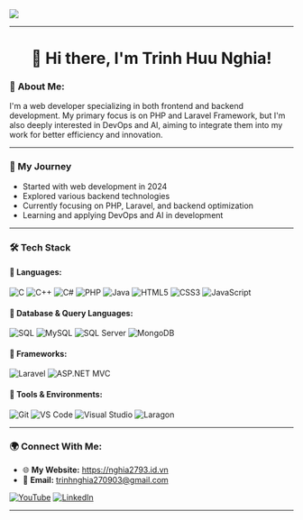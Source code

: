 <img src="https://i.pinimg.com/originals/0d/27/e0/0d27e04e0c6b197c32ebc61207276189.gif" />

---

<h1 align="center">👋 Hi there, I'm Trinh Huu Nghia!</h1>

### 🚀 **About Me:**

<p>
  I'm a web developer specializing in both frontend and backend development. 
  My primary focus is on PHP and Laravel Framework, but I'm also deeply interested in DevOps and AI, aiming to integrate them into my work for better efficiency and innovation.
</p>

---

### 📌 My Journey
- Started with web development in 2024
- Explored various backend technologies
- Currently focusing on PHP, Laravel, and backend optimization
- Learning and applying DevOps and AI in development
  
---

### 🛠️ Tech Stack
#### 🔹 Languages:
![C](https://img.shields.io/badge/C-%2300599C.svg?style=for-the-badge&logo=c&logoColor=white)
![C++](https://img.shields.io/badge/C++-%2300599C.svg?style=for-the-badge&logo=c%2B%2B&logoColor=white)
![C#](https://img.shields.io/badge/C%23-%23239120.svg?style=for-the-badge&logo=c-sharp&logoColor=white)
![PHP](https://img.shields.io/badge/PHP-%23777BB4.svg?style=for-the-badge&logo=php&logoColor=white)
![Java](https://img.shields.io/badge/Java-%23ED8B00.svg?style=for-the-badge&logo=openjdk&logoColor=white)
![HTML5](https://img.shields.io/badge/HTML5-%23E34F26.svg?style=for-the-badge&logo=html5&logoColor=white)
![CSS3](https://img.shields.io/badge/CSS3-%231572B6.svg?style=for-the-badge&logo=css3&logoColor=white)
![JavaScript](https://img.shields.io/badge/JavaScript-%23F7DF1E.svg?style=for-the-badge&logo=javascript&logoColor=black)

#### 🔹 Database & Query Languages:
![SQL](https://img.shields.io/badge/SQL-%23007ACC.svg?style=for-the-badge&logo=sqlite&logoColor=white)
![MySQL](https://img.shields.io/badge/MySQL-%2300f.svg?style=for-the-badge&logo=mysql&logoColor=white)
![SQL Server](https://img.shields.io/badge/SQL%20Server-%23CC2927.svg?style=for-the-badge&logo=microsoft-sql-server&logoColor=white)
![MongoDB](https://img.shields.io/badge/MongoDB-%2347A248.svg?style=for-the-badge&logo=mongodb&logoColor=white)

#### 🔹 Frameworks:
![Laravel](https://img.shields.io/badge/Laravel-%23FF2D20.svg?style=for-the-badge&logo=laravel&logoColor=white)
![ASP.NET MVC](https://img.shields.io/badge/ASP.NET%20MVC-%230078D7.svg?style=for-the-badge&logo=dotnet&logoColor=white)

#### 🔹 Tools & Environments:
![Git](https://img.shields.io/badge/Git-%23F05033.svg?style=for-the-badge&logo=git&logoColor=white)
![VS Code](https://img.shields.io/badge/VS%20Code-%23007ACC.svg?style=for-the-badge&logo=visual-studio-code&logoColor=white)
![Visual Studio](https://img.shields.io/badge/Visual%20Studio-%235C2D91.svg?style=for-the-badge&logo=visual-studio&logoColor=white)
![Laragon](https://img.shields.io/badge/Laragon-%23007ACC.svg?style=for-the-badge&logo=windows-terminal&logoColor=white)

---

### 🌍 **Connect With Me:**  
- 🌐 **My Website:** https://nghia2793.id.vn
- 📧 **Email:** trinhnghia270903@gmail.com

[![YouTube](https://img.shields.io/badge/YouTube-red?style=for-the-badge&logo=youtube)](https://www.youtube.com/@trinhhuunghia.2709)  [![LinkedIn](https://img.shields.io/badge/LinkedIn-blue?style=for-the-badge&logo=linkedin)](https://www.linkedin.com/in/ngh%C4%A9a-tr%E1%BB%8Bnh-h%E1%BB%AFu-b1b498335/)  

---
